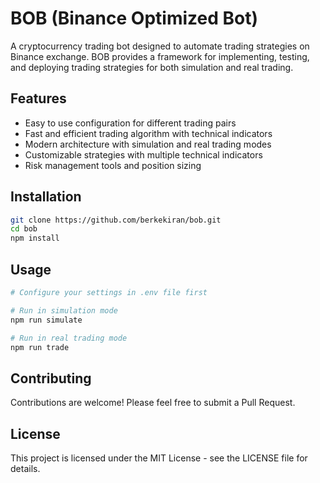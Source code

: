 # BOB (Binance Optimized Bot)

A cryptocurrency trading bot designed to automate trading strategies on Binance exchange. BOB provides a framework for implementing, testing, and deploying trading strategies for both simulation and real trading.

## Features

- Easy to use configuration for different trading pairs
- Fast and efficient trading algorithm with technical indicators
- Modern architecture with simulation and real trading modes
- Customizable strategies with multiple technical indicators
- Risk management tools and position sizing

## Installation

```bash
git clone https://github.com/berkekiran/bob.git
cd bob
npm install
```

## Usage

```bash
# Configure your settings in .env file first

# Run in simulation mode
npm run simulate

# Run in real trading mode
npm run trade
```

## Contributing

Contributions are welcome! Please feel free to submit a Pull Request.

## License

This project is licensed under the MIT License - see the LICENSE file for details. 